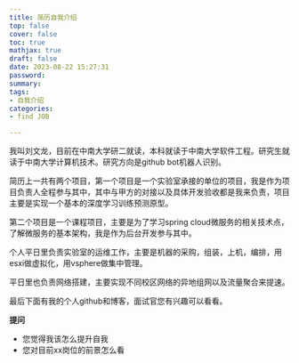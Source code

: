 ```yaml
---
title: 简历自我介绍
top: false
cover: false
toc: true
mathjax: true
draft: false
date: 2023-08-22 15:27:31
password:
summary:
tags:
- 自我介绍
categories:
- find JOB

---
```


我叫刘文龙，目前在中南大学研二就读，本科就读于中南大学软件工程。研究生就读于中南大学计算机技术。研究方向是github bot机器人识别。



简历上一共有两个项目，第一个项目是一个实验室承接的单位的项目，我是作为项目负责人全程参与其中，其中与甲方的对接以及具体开发验收都是我来负责，项目主要是实现一个基本的深度学习训练预测原型。

第二个项目是一个课程项目，主要是为了学习spring cloud微服务的相关技术点，了解微服务的基本架构，我是作为后台开发参与其中。



个人平日里负责实验室的运维工作，主要是机器的采购，组装，上机，编排，用esxi做虚拟化，用vsphere做集中管理。

平日里也负责网络搭建，主要实现不同校区网络的异地组网以及流量聚合来提速。

最后下面有我的个人github和博客，面试官您有兴趣可以看看。





**提问**

- 您觉得我该怎么提升自我
- 您对目前xx岗位的前景怎么看

